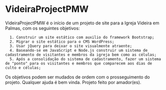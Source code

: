 # VideiraProjectPMW
VideiraProjectPMW é o início de um projeto de site para a Igreja Videira em Palmas, com os seguintes objetivos:

      1. Construir um site estático com auxilio do framework Bootstrap;
      2. Migrar o site estático para o CMS WordPress;
      3. Usar jQuery para deixar o site visualmente atraente;
      4. Baseando-se em JavaScript e Node.js construir um sistema de cadastramento de visitantes e membros da igreja bem como as células;
      5. Após a consolidação do sistema de cadastramento, fazer um sistema de "ponto" para os visitantes e membros que comparecem aos dias de culto e células;
      
Os objetivos podem ser mudados de ordem com o prosseguimento do projeto. Qualquer ajuda é bem vinda. Projeto feito por amador(es).
